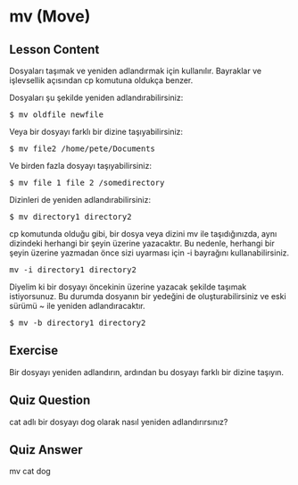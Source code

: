 # mv (Move)

## Lesson Content

Dosyaları taşımak ve yeniden adlandırmak için kullanılır. Bayraklar ve işlevsellik açısından cp komutuna oldukça benzer.

Dosyaları şu şekilde yeniden adlandırabilirsiniz:

<pre>$ mv oldfile newfile</pre>

Veya bir dosyayı farklı bir dizine taşıyabilirsiniz:

<pre>$ mv file2 /home/pete/Documents</pre>

Ve birden fazla dosyayı taşıyabilirsiniz:

<pre>$ mv file_1 file_2 /somedirectory</pre>

Dizinleri de yeniden adlandırabilirsiniz:

<pre>$ mv directory1 directory2</pre>

cp komutunda olduğu gibi, bir dosya veya dizini mv ile taşıdığınızda, aynı dizindeki herhangi bir şeyin üzerine yazacaktır. Bu nedenle, herhangi bir şeyin üzerine yazmadan önce sizi uyarması için -i bayrağını kullanabilirsiniz.

<pre>mv -i directory1 directory2</pre>

Diyelim ki bir dosyayı öncekinin üzerine yazacak şekilde taşımak istiyorsunuz. Bu durumda dosyanın bir yedeğini de oluşturabilirsiniz ve eski sürümü ~ ile yeniden adlandıracaktır.

<pre>$ mv -b directory1 directory2</pre>

## Exercise

Bir dosyayı yeniden adlandırın, ardından bu dosyayı farklı bir dizine taşıyın.

## Quiz Question

cat adlı bir dosyayı dog olarak nasıl yeniden adlandırırsınız?

## Quiz Answer

mv cat dog